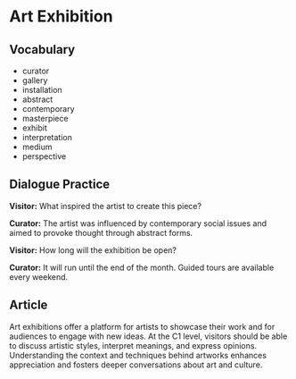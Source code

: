 # Art Exhibition

## Vocabulary
- curator
- gallery
- installation
- abstract
- contemporary
- masterpiece
- exhibit
- interpretation
- medium
- perspective

## Dialogue Practice
**Visitor:** What inspired the artist to create this piece?

**Curator:** The artist was influenced by contemporary social issues and aimed to provoke thought through abstract forms.

**Visitor:** How long will the exhibition be open?

**Curator:** It will run until the end of the month. Guided tours are available every weekend.

## Article
Art exhibitions offer a platform for artists to showcase their work and for audiences to engage with new ideas. At the C1 level, visitors should be able to discuss artistic styles, interpret meanings, and express opinions. Understanding the context and techniques behind artworks enhances appreciation and fosters deeper conversations about art and culture.